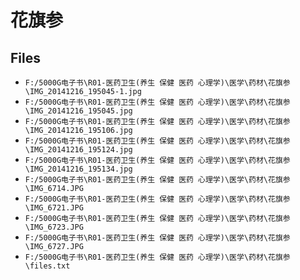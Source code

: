 # 花旗参

## Files

- `F:/5000G电子书\R01-医药卫生(养生 保健 医药 心理学)\医学\药材\花旗参\IMG_20141216_195045-1.jpg`
- `F:/5000G电子书\R01-医药卫生(养生 保健 医药 心理学)\医学\药材\花旗参\IMG_20141216_195045.jpg`
- `F:/5000G电子书\R01-医药卫生(养生 保健 医药 心理学)\医学\药材\花旗参\IMG_20141216_195106.jpg`
- `F:/5000G电子书\R01-医药卫生(养生 保健 医药 心理学)\医学\药材\花旗参\IMG_20141216_195124.jpg`
- `F:/5000G电子书\R01-医药卫生(养生 保健 医药 心理学)\医学\药材\花旗参\IMG_20141216_195134.jpg`
- `F:/5000G电子书\R01-医药卫生(养生 保健 医药 心理学)\医学\药材\花旗参\IMG_6714.JPG`
- `F:/5000G电子书\R01-医药卫生(养生 保健 医药 心理学)\医学\药材\花旗参\IMG_6721.JPG`
- `F:/5000G电子书\R01-医药卫生(养生 保健 医药 心理学)\医学\药材\花旗参\IMG_6723.JPG`
- `F:/5000G电子书\R01-医药卫生(养生 保健 医药 心理学)\医学\药材\花旗参\IMG_6727.JPG`
- `F:/5000G电子书\R01-医药卫生(养生 保健 医药 心理学)\医学\药材\花旗参\files.txt`
